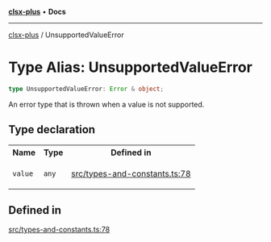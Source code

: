 [**clsx-plus**](README.md) • **Docs**

---

[clsx-plus](README.md) / UnsupportedValueError

# Type Alias: UnsupportedValueError

```ts
type UnsupportedValueError: Error & object;
```

An error type that is thrown when a value is not supported.

## Type declaration

<table>
<tr>
<th>Name</th>
<th>Type</th>
<th>Defined in</th>
</tr>
<tr>
<td>

`value`

</td>
<td>

`any`

</td>
<td>

[src/types-and-constants.ts:78](https://github.com/HoodieCollin/clsx-plus/blob/4d55252443bab37590ad84a6e45f55cb4343cd0f/src/types-and-constants.ts#L78)

</td>
</tr>
</table>

## Defined in

[src/types-and-constants.ts:78](https://github.com/HoodieCollin/clsx-plus/blob/4d55252443bab37590ad84a6e45f55cb4343cd0f/src/types-and-constants.ts#L78)
